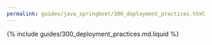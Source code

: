 ```yaml
---
permalink: guides/java_springboot/300_deployment_practices.html
---
```


{% include guides/300_deployment_practices.md.liquid %}
